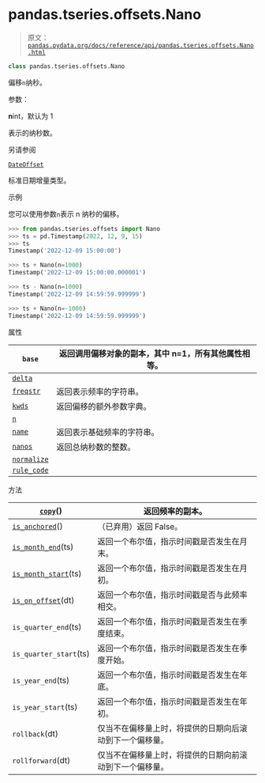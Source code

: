 # pandas.tseries.offsets.Nano

> 原文：[`pandas.pydata.org/docs/reference/api/pandas.tseries.offsets.Nano.html`](https://pandas.pydata.org/docs/reference/api/pandas.tseries.offsets.Nano.html)

```py
class pandas.tseries.offsets.Nano
```

偏移`n`纳秒。

参数：

**n**int，默认为 1

表示的纳秒数。

另请参阅

[`DateOffset`](https://pandas.pydata.org/docs/reference/api/pandas.tseries.offsets.DateOffset.html#pandas.tseries.offsets.DateOffset "pandas.tseries.offsets.DateOffset")

标准日期增量类型。

示例

您可以使用参数`n`表示 n 纳秒的偏移。

```py
>>> from pandas.tseries.offsets import Nano
>>> ts = pd.Timestamp(2022, 12, 9, 15)
>>> ts
Timestamp('2022-12-09 15:00:00') 
```

```py
>>> ts + Nano(n=1000)
Timestamp('2022-12-09 15:00:00.000001') 
```

```py
>>> ts - Nano(n=1000)
Timestamp('2022-12-09 14:59:59.999999') 
```

```py
>>> ts + Nano(n=-1000)
Timestamp('2022-12-09 14:59:59.999999') 
```

属性

| `base` | 返回调用偏移对象的副本，其中 n=1，所有其他属性相等。 |
| --- | --- |
| [`delta`](https://pandas.pydata.org/docs/reference/api/pandas.tseries.offsets.Nano.delta.html#pandas.tseries.offsets.Nano.delta "pandas.tseries.offsets.Nano.delta") |  |
| [`freqstr`](https://pandas.pydata.org/docs/reference/api/pandas.tseries.offsets.Nano.freqstr.html#pandas.tseries.offsets.Nano.freqstr "pandas.tseries.offsets.Nano.freqstr") | 返回表示频率的字符串。 |
| [`kwds`](https://pandas.pydata.org/docs/reference/api/pandas.tseries.offsets.Nano.kwds.html#pandas.tseries.offsets.Nano.kwds "pandas.tseries.offsets.Nano.kwds") | 返回偏移的额外参数字典。 |
| [`n`](https://pandas.pydata.org/docs/reference/api/pandas.tseries.offsets.Nano.n.html#pandas.tseries.offsets.Nano.n "pandas.tseries.offsets.Nano.n") |  |
| [`name`](https://pandas.pydata.org/docs/reference/api/pandas.tseries.offsets.Nano.name.html#pandas.tseries.offsets.Nano.name "pandas.tseries.offsets.Nano.name") | 返回表示基础频率的字符串。 |
| [`nanos`](https://pandas.pydata.org/docs/reference/api/pandas.tseries.offsets.Nano.nanos.html#pandas.tseries.offsets.Nano.nanos "pandas.tseries.offsets.Nano.nanos") | 返回总纳秒数的整数。 |
| [`normalize`](https://pandas.pydata.org/docs/reference/api/pandas.tseries.offsets.Nano.normalize.html#pandas.tseries.offsets.Nano.normalize "pandas.tseries.offsets.Nano.normalize") |  |
| [`rule_code`](https://pandas.pydata.org/docs/reference/api/pandas.tseries.offsets.Nano.rule_code.html#pandas.tseries.offsets.Nano.rule_code "pandas.tseries.offsets.Nano.rule_code") |  |

方法

| [`copy`](https://pandas.pydata.org/docs/reference/api/pandas.tseries.offsets.Nano.copy.html#pandas.tseries.offsets.Nano.copy "pandas.tseries.offsets.Nano.copy")() | 返回频率的副本。 |
| --- | --- |
| [`is_anchored`](https://pandas.pydata.org/docs/reference/api/pandas.tseries.offsets.Nano.is_anchored.html#pandas.tseries.offsets.Nano.is_anchored "pandas.tseries.offsets.Nano.is_anchored")() | （已弃用）返回 False。 |
| [`is_month_end`](https://pandas.pydata.org/docs/reference/api/pandas.tseries.offsets.Nano.is_month_end.html#pandas.tseries.offsets.Nano.is_month_end "pandas.tseries.offsets.Nano.is_month_end")(ts) | 返回一个布尔值，指示时间戳是否发生在月末。 |
| [`is_month_start`](https://pandas.pydata.org/docs/reference/api/pandas.tseries.offsets.Nano.is_month_start.html#pandas.tseries.offsets.Nano.is_month_start "pandas.tseries.offsets.Nano.is_month_start")(ts) | 返回一个布尔值，指示时间戳是否发生在月初。 |
| [`is_on_offset`](https://pandas.pydata.org/docs/reference/api/pandas.tseries.offsets.Nano.is_on_offset.html#pandas.tseries.offsets.Nano.is_on_offset "pandas.tseries.offsets.Nano.is_on_offset")(dt) | 返回一个布尔值，指示时间戳是否与此频率相交。 |
| `is_quarter_end`(ts) | 返回一个布尔值，指示时间戳是否发生在季度结束。 |
| `is_quarter_start`(ts) | 返回一个布尔值，指示时间戳是否发生在季度开始。 |
| `is_year_end`(ts) | 返回一个布尔值，指示时间戳是否发生在年底。 |
| `is_year_start`(ts) | 返回一个布尔值，指示时间戳是否发生在年初。 |
| `rollback`(dt) | 仅当不在偏移量上时，将提供的日期向后滚动到下一个偏移量。 |
| `rollforward`(dt) | 仅当不在偏移量上时，将提供的日期向前滚动到下一个偏移量。 |
